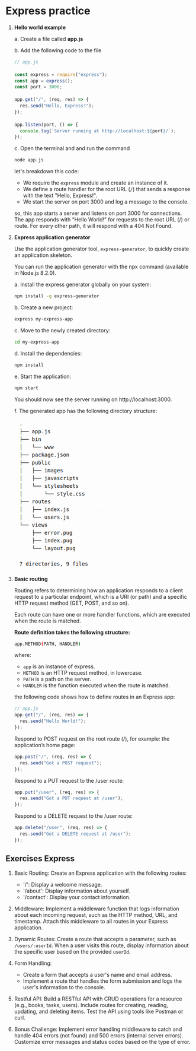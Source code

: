 # Express practice

1.  **Hello world example**

    a. Create a file called **app.js**

    b. Add the following code to the file

    ```javascript
    // app.js

    const express = require("express");
    const app = express();
    const port = 3000;

    app.get("/", (req, res) => {
      res.send("Hello, Express!");
    });

    app.listen(port, () => {
      console.log(`Server running at http://localhost:${port}/`);
    });
    ```

    c. Open the terminal and and run the command

    ```bash
    node app.js
    ```

    let's breakdown this code:

    - We require the `express` module and create an instance of it.
    - We define a route handler for the root URL (`/`) that sends a response
      with the text "Hello, Express!".
    - We start the server on port 3000 and log a message to the console.

    so, this app starts a server and listens on port 3000 for connections. The
    app responds with “Hello World!” for requests to the root URL (/) or route.
    For every other path, it will respond with a 404 Not Found.

2.  **Express application generator**

    Use the application generator tool, `express-generator`, to quickly create
    an application skeleton.

    You can run the application generator with the npx command (available in
    Node.js 8.2.0).

    a. Install the express generator globally on your system:

    ```bash
    npm install -g express-generator
    ```

    b. Create a new project:

    ```bash
    express my-express-app
    ```

    c. Move to the newly created directory:

    ```bash
    cd my-express-app
    ```

    d. Install the dependencies:

    ```bash
    npm install
    ```

    e. Start the application:

    ```bash
    npm start
    ```

    You should now see the server running on http://localhost:3000.

    f. The generated app has the following directory structure:

    ![alt text](image.png)

3.  **Basic routing**

    Routing refers to determining how an application responds to a client
    request to a particular endpoint, which is a URI (or path) and a specific
    HTTP request method (GET, POST, and so on).

    Each route can have one or more handler functions, which are executed when
    the route is matched.

    **Route definition takes the following structure:**

    ```bash
    app.METHOD(PATH, HANDLER)
    ```

    where:

    - `app` is an instance of express.
    - `METHOD` is an HTTP request method, in lowercase.
    - `PATH` is a path on the server.
    - `HANDLER` is the function executed when the route is matched.

    the following code shows how to define routes in an Express app:

    ```javascript
    // app.js
    app.get("/", (req, res) => {
      res.send("Hello World!");
    });
    ```

    Respond to POST request on the root route (/), for example: the
    application’s home page:

    ```javascript
    app.post("/", (req, res) => {
      res.send("Got a POST request");
    });
    ```

    Respond to a PUT request to the /user route:

    ```javascript
    app.put("/user", (req, res) => {
      res.send("Got a PUT request at /user");
    });
    ```

    Respond to a DELETE request to the /user route:

    ```javascript
    app.delete("/user", (req, res) => {
      res.send("Got a DELETE request at /user");
    });
    ```

## Exercises **Express**

1. Basic Routing: Create an Express application with the following routes:

   - '/': Display a welcome message.
   - '/about': Display information about yourself.
   - '/contact': Display your contact information.

2. Middleware: Implement a middleware function that logs information about each
   incoming request, such as the HTTP method, URL, and timestamp. Attach this
   middleware to all routes in your Express application.

3. Dynamic Routes: Create a route that accepts a parameter, such as
   `/users/:userId`. When a user visits this route, display information about
   the specific user based on the provided `userId`.

4. Form Handling:

   - Create a form that accepts a user's name and email address.
   - Implement a route that handles the form submission and logs the user's
     information to the console.

5. Restful API: Build a RESTful API with CRUD operations for a resource (e.g.,
   books, tasks, users). Include routes for creating, reading, updating, and
   deleting items. Test the API using tools like Postman or curl.

6. Bonus Challenge: Implement error handling middleware to catch and handle 404
   errors (not found) and 500 errors (internal server errors). Customize error
   messages and status codes based on the type of error.
